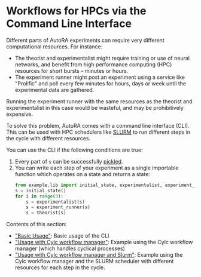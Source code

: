 # Workflows for HPCs via the Command Line Interface

Different parts of AutoRA experiments can require very different computational resources. For instance:

- The theorist and experimentalist might require training or use of neural networks, and benefit from high 
  performance computing (HPC) resources for short bursts – minutes or hours.
- The experiment runner might post an experiment using a service like "Prolific" and poll every few minutes for 
  hours, days or week until the experimental data are gathered.

Running the experiment runner with the same resources as the theorist and experimentalist in this case would be 
wasteful, and may be prohibitively expensive.

To solve this problem, AutoRA comes with a command line interface (CLI). This can be used with HPC schedulers like 
[SLURM](https://slurm.schedmd.com/) to run different steps in the cycle with different resources.

You can use the CLI if the following conditions are true:

1. Every part of `s` can be successfully [pickled](https://docs.python.org/3/library/pickle.html).
2. You can write each step of your experiment as a single importable function which operates on a state and returns 
   a state:
    ```python
    from example.lib import initial_state, experimentalist, experiment_runner, theorist
    s = initial_state()
    for i in range(3):
        s = experimentalist(s)
        s = experiment_runner(s)
        s = theorist(s)
    ```

Contents of this section:

- ["Basic Usage"](./basic-usage): Basic usage of the CLI
- ["Usage with Cylc workflow manager"](./cylc-pip): Example using the Cylc workflow manager (which 
  handles cyclical processes)
- ["Usage with Cylc workflow manager and Slurm"](./cylc-slurm-pip): Example using the Cylc 
  workflow manager and the SLURM scheduler with different resources for each step in the cycle.    

